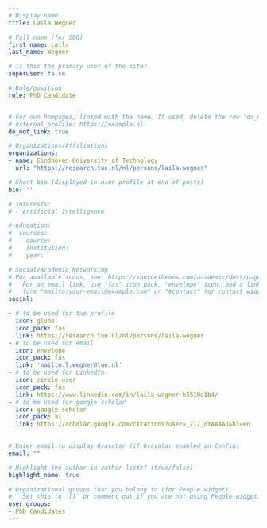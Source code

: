 ```yaml
---
# Display name
title: Laila Wegner

# Full name (for SEO)
first_name: Laila
last_name: Wegner

# Is this the primary user of the site?
superuser: false

# Role/position
role: PhD Candidate


# For own hompages, linked with the name. If used, delete the row 'do_not_link: true'
# external_profile: https://example.nl
do_not_link: true

# Organizations/Affiliations
organizations:
- name: Eindhoven University of Technology
  url: "https://research.tue.nl/nl/persons/laila-wegner"

# Short bio (displayed in user profile at end of posts)
bio: ''

# interests:
# - Artificial Intelligence

# education:
#  courses:
#  - course: 
#    institution:
#    year: 

# Social/Academic Networking
# For available icons, see: https://sourcethemes.com/academic/docs/page-builder/#icons
#   For an email link, use "fas" icon pack, "envelope" icon, and a link in the
#   form "mailto:your-email@example.com" or "#contact" for contact widget.
social:

- # to be used for tue profile
  icon: globe
  icon_pack: fas
  link: https://research.tue.nl/nl/persons/laila-wegner
- # to be used for email
  icon: envelope
  icon_pack: fas
  link: 'mailto:l.wegner@tue.nl'
- # to be used for LinkedIn
  icon: circle-user
  icon_pack: fas
  link: https://www.linkedin.com/in/laila-wegner-b5510a1b4/
- # to be used for google scholar
  icon: google-scholar
  icon_pack: ai
  link: https://scholar.google.com/citations?user=_ZT7_dYAAAAJ&hl=en
  

# Enter email to display Gravatar (if Gravatar enabled in Config)
email: ""

# Highlight the author in author lists? (true/false)
highlight_name: true

# Organizational groups that you belong to (for People widget)
#   Set this to `[]` or comment out if you are not using People widget.
user_groups:
- PhD Candidates
---
```

